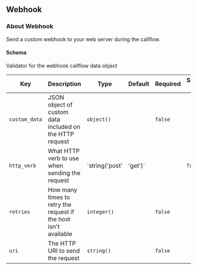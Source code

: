 ## Webhook

### About Webhook

Send a custom webhook to your web server during the callflow.

#### Schema

Validator for the webhook callflow data object



Key | Description | Type | Default | Required | Support Level
--- | ----------- | ---- | ------- | -------- | -------------
`custom_data` | JSON object of custom data included on the HTTP request | `object()` |   | `false` |  
`http_verb` | What HTTP verb to use when sending the request | `string('post' | 'get')` |   | `false` |  
`retries` | How many times to retry the request if the host isn't available | `integer()` |   | `false` |  
`uri` | The HTTP URI to send the request | `string()` |   | `false` |  



